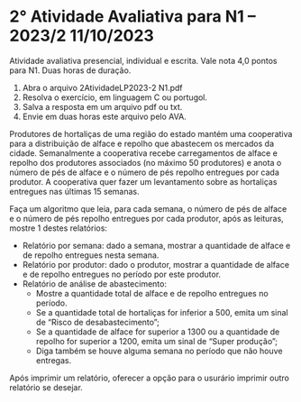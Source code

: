 # 2° Atividade Avaliativa para N1 – 2023/2 11/10/2023

Atividade avaliativa presencial, individual e escrita. Vale nota 4,0 pontos para N1.
Duas horas de duração.

1. Abra o arquivo 2AtividadeLP2023-2 N1.pdf
2. Resolva o exercício, em linguagem C ou portugol.
3. Salva a resposta em um arquivo pdf ou txt.
4. Envie em duas horas este arquivo pelo AVA.

Produtores de hortaliças de uma região do estado mantém uma cooperativa para a distribuição de
alface e repolho que abastecem os mercados da cidade. Semanalmente a cooperativa recebe
carregamentos de alface e repolho dos produtores associados (no máximo 50 produtores) e anota
o número de pés de alface e o número de pés repolho entregues por cada produtor. A cooperativa
quer fazer um levantamento sobre as hortaliças entregues nas últimas 15 semanas.

Faça um algoritmo que leia, para cada semana, o número de pés de alface e o número de pés
repolho entregues por cada produtor, após as leituras, mostre 1 destes relatórios:

- Relatório por semana: dado a semana, mostrar a quantidade de alface e de repolho entregues
nesta semana.
- Relatório por produtor: dado o produtor, mostrar a quantidade de alface e de repolho entregues
no período por este produtor.
- Relatório de análise de abastecimento:
  - Mostre a quantidade total de alface e de repolho entregues no período.
  - Se a quantidade total de hortaliças for inferior a 500, emita um sinal de “Risco de
  desabastecimento”;
  - Se a quantidade de alface for superior a 1300 ou a quantidade de repolho for superior a 1200,
  emita um sinal de “Super produção”;
  - Diga também se houve alguma semana no período que não houve entregas.

Após imprimir um relatório, oferecer a opção para o usurário imprimir outro relatório se desejar.
